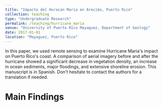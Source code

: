 ```yaml
---
title: "Impacto del Huracan Maria en Arecibo, Puerto Rico"
collection: teaching
type: "Undergraduate Research"
permalink: /teaching/hurricane_maria
venue: "University of Puerto Rico Mayaguez, Department of Geology"
date: 2017-01-01
location: "Mayaguez, Puerto Rico"
---
```


In this paper, we used remote sensing to examine Hurricane Maria's impact on Puerto Rico's coast. A comparison of aerial imagery before and after the hurricane showed a significant decrease in vegetation density, an increase in ocean sediments, major floodings, and extensive shoreline erosion. This manuscript is in Spanish. Don't hesitate to contact the authors for a translation if needed.

Main Findings
======

